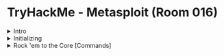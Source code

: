 #  TryHackMe - Metasploit (Room 016)

<details><summary>Intro</summary>
<p>

![](/Metasploit/images/metasploit.png)

Metasploit - an open source pentesting framework - is a powerful tool utilized by security engineers around the world. Maintained by Rapid7, Metasploit is a collection of not only thoroughly tested exploits but also auxiliary and post-exploitation tools. Throughout this room, we will explore the basics of using the framework and a few of the modules it includes

</p>
</details>

<details><summary>Initializing</summary>
<p>

![](/Metasploit/images/init.png)

If this is your first time using Metasploit, you will have just a few things to do before you utilize its full functionality

First things first, we need to initialize the database via the command `msfdb init`

![](/Metasploit/images/msfdb.png)

Before starting Metasploit, we can view some of the advanced options we can trigger for starting the console. Check these out now by using the command `msfconsole -h`

![](/Metasploit/images/help.png)

We can start the Metasploit console on the command line without showing the banner or any startup information as well via the `-q` flag

Once the database is initialized, go ahead and start Metasploit via the command `msfconsole`

![](/Metasploit/images/msfconsoel.png)

After Metasploit has started, you can check we have connected to the database via the `db_status` command

![](/Metasploit/images/db.png)

Metasploit uses a PostGreSQL type of database as seen above

</p>
</details>

<details><summary>Rock 'em to the Core [Commands]</summary>
<p>
	
![](/Metasploit/images/rock.png)

On the Metasploit prompt, type the command `help`

![](/Metasploit/images/help2.png)

The help menu has a very short one-character alias which is `?`

Finding various modules we have at our disposal within Metasploit is one of the most common commands we will leverage in the framework. The base command we use for searching is simply `search`

Once we have found the module we want to leverage, we use the command `use` to select it. If we want to view information about either a specific module or just the active module we use the `info` command

Metasploit has a built-in netcat-like function where we can make quick connections with a host simply to verify that we can talk to it. This command is the `connect` command

If you just want to see the MOTD/ASCII art when we start msfconsole, simply type the `banner` comamnd

![](/Metasploit/images/banner.png)

To change the value of a variable, we use the `set` command. Metasploit also supports the use of global variables, something which is incredibly useful when you are specifically focusing on a single box. The command to change global variables is the `setg` command

To view the value of the variables, we use the `get` command

![](/Metasploit/images/get.png)

To change the value of a variable to null/no value we use the `unset` command

When performing a penetration test, it is quite common to record your screen either for further review or for providing evidence of any actions taken. This is often couple with the collection of console output to a file as it can be incredibly useful to grep for different pieces of information output to the screen. The `spool` command can be used to set the console output to save to a file

Leaving a Metasploit console running is NOT always convenient and it can be helpful to have all of our previously set values load when starting up Metasploit. The `save` command can be used to store the settings/active datastores from Metasploit to a settings file. This saves within the msf4 or msf5 directory and can be undone easily by simply removing the created settings file

</p>
</details>